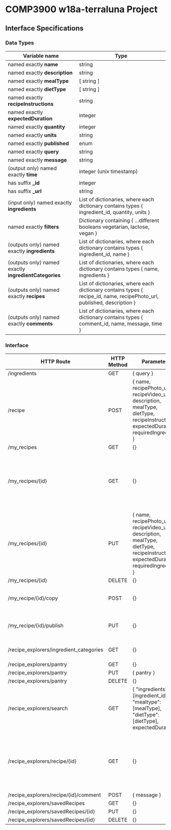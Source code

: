 # COMP3900 w18a-terraluna Project
## Interface Specifications
### Data Types
| Variable name | Type |
|---|---|
| named exactly **name** | string |
| named exactly **description** | string |
| named exactly **mealType** | [ string ] |
| named exactly **dietType** | [ string ] |
| named exactly **recipeInstructions** | string |
| named exactly **expectedDuration** | integer |
| named exactly **quantity** | integer |
| named exactly **units** | string |
| named exactly **published** | enum |
| named exactly **query** | string |
| named exactly **message** | string |
| (output only) named exactly **time** | integer (unix timestamp) |
| has suffix **_id** | integer |
| has suffix **_url** | string |
| (input only) named exactly **ingredients** | List of dictionaries, where each dictionary contains types { ingredient_id, quantity, units } |
| named exactly **filters** | Dictionary containing { ...different booleans vegetarian, lactose, vegan } |
| (outputs only) named exactly **ingredients** | List of dictionaries, where each dictionary contains types { ingredient_id, name } |
| (outputs only) named exactly **ingredientCategories** | List of dictionaries, where each dictionary contains types { name, ingredients } |
| (outputs only) named exactly **recipes** | List of dictionaries, where each dictionary contains types { recipe_id, name, recipePhoto_url, published, description } |
| (outputs only) named exactly **comments** | List of dictionaries, where each dictionary contains types { comment_id, name, message, time } |

### Interface
| HTTP Route | HTTP Method | Parameters | Return type |
|---|---|---|---|
| /ingredients | GET | { query } | { ingredients } |
| /recipe | POST | { name, recipePhoto_url, recipeVideo_url, description, mealType, dietType, recipeInstructions, expectedDuration, requiredIngredients } | { recipe_id, name, recipePhoto_url, published, description } |
| /my_recipes | GET | {} | { recipes } |
| /my_recipes/{id} | GET | {} | { name, recipePhoto_url, recipeVideo_url, description, mealType, dietType, recipeInstructions, expectedDuration, requiredIngredients } |
| /my_recipes/{id} | PUT | { name, recipePhoto_url, recipeVideo_url, description, mealType, dietType, recipeInstructions, expectedDuration, requiredIngredients } | { recipe_id, name, recipePhoto_url, published, description } |
| /my_recipes/{id} | DELETE | {} | { recipe_id } |
| /my_recipe/{id}/copy | POST | {} | { recipe_id, name, recipePhoto_url, published, description } |
| /my_recipe/{id}/publish | PUT | {} | { recipe_id, name, recipePhoto_url, published, description } |
| /recipe_explorers/ingredient_categories | GET | {} | { ingredientCategories } |
| /recipe_explorers/pantry | GET | {} | { pantry } |
| /recipe_explorers/pantry | PUT | { pantry } | { pantry } |
| /recipe_explorers/pantry | DELETE | {} | { user_id } |
| /recipe_explorers/search | GET | { "ingredients":[ingredient_id], "mealtype":[mealType], "dietType":[dietType], expectedDuration} | { recipes } |
| /recipe_explorers/recipe/{id} | GET | {} | { name, recipePhoto_url, recipeVideo_url, description, mealType, dietType, recipeInstructions, expectedDuration, requiredIngredients, comments } |
| /recipe_explorers/recipe/{id}/comment | POST | { message } | { comment_id } |
| /recipe_explorers/savedRecipes | GET | {} | { recipes } |
| /recipe_explorers/savedRecipes/{id} | PUT | {} | { recipe_id } |
| /recipe_explorers/savedRecipes/{id} | DELETE | {} | { recipe_id } |
